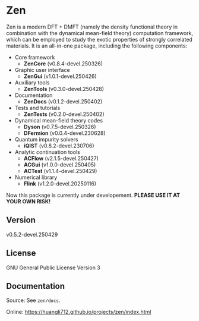 # Zen

Zen is a modern DFT + DMFT (namely the density functional theory in combination with the dynamical mean-field theory) computation framework, which can be employed to study the exotic properties of strongly correlated materials. It is an all-in-one package, including the following components:

* Core framework
    * **ZenCore** (v0.8.4-devel.250326)
* Graphic user interface
    * **ZenGui** (v1.0.1-devel.250426)
* Auxiliary tools
    * **ZenTools** (v0.3.0-devel.250428)
* Documentation
    * **ZenDocs** (v0.1.2-devel.250402)
* Tests and tutorials
    * **ZenTests** (v0.2.0-devel.250402)
* Dynamical mean-field theory codes
    * **Dyson** (v0.7.5-devel.250326)
    * **DFermion** (v0.0.4-devel.230628)
* Quantum impurity solvers
    * **iQIST** (v0.8.2-devel.230706)
* Analytic continuation tools
    * **ACFlow** (v2.1.5-devel.250427)
    * **ACGui** (v1.0.0-devel.250405)
    * **ACTest** (v1.1.4-devel.250429)
* Numerical library
    * **Flink** (v1.2.0-devel.20250116)

Now this package is currently under developement. **PLEASE USE IT AT YOUR OWN RISK!**

## Version

v0.5.2-devel.250429

## License

GNU General Public License Version 3

## Documentation

Source: See `zen/docs`.

Online: https://huangli712.github.io/projects/zen/index.html
